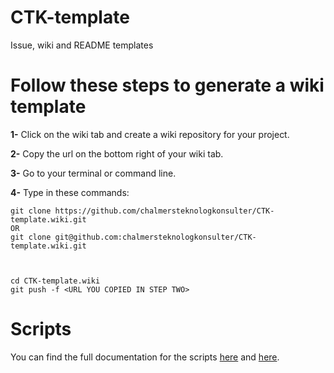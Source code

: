 # CTK-template
Issue, wiki and README templates

# Follow these steps to generate a wiki template

**1-** Click on the wiki tab and create a wiki repository for your project.

**2-** Copy the url on the bottom right of your wiki tab.

**3-** Go to your terminal or command line.

**4-** Type in these commands:

````
git clone https://github.com/chalmersteknologkonsulter/CTK-template.wiki.git
OR
git clone git@github.com:chalmersteknologkonsulter/CTK-template.wiki.git



cd CTK-template.wiki
git push -f <URL YOU COPIED IN STEP TWO>
````

# Scripts
You can find the full documentation for the scripts [here](https://github.com/chalmersteknologkonsulter/Pollux) and [here](https://github.com/chalmersteknologkonsulter/Pollux/wiki).
